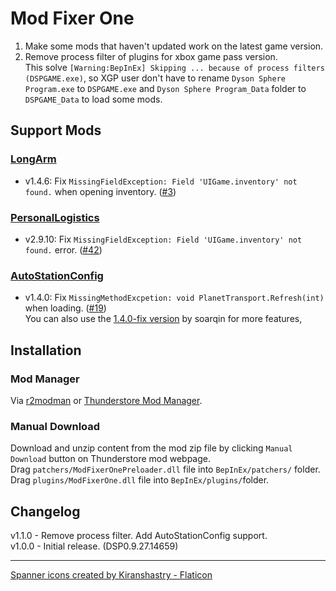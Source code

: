 # Mod Fixer One

1. Make some mods that haven't updated work on the latest game version.  
2. Remove process filter of plugins for xbox game pass version.  
This solve `[Warning:BepInEx] Skipping ... because of process filters (DSPGAME.exe)`, so XGP user don't have to rename `Dyson Sphere Program.exe` to `DSPGAME.exe` and `Dyson Sphere Program_Data` folder to `DSPGAME_Data` to load some mods.  

## Support Mods

### [LongArm](https://dsp.thunderstore.io/package/Semar/LongArm/)  
- v1.4.6:  Fix `MissingFieldException: Field 'UIGame.inventory' not found.` when opening inventory. ([#3](https://github.com/mattsemar/dsp-long-arm/issues/3))  

### [PersonalLogistics](https://dsp.thunderstore.io/package/Semar/PersonalLogistics/)  
- v2.9.10: Fix `MissingFieldException: Field 'UIGame.inventory' not found.` error. ([#42](https://github.com/mattsemar/dsp-personal-logistics/issues/42))  

### [AutoStationConfig](https://dsp.thunderstore.io/package/Pasukaru/AutoStationConfig/)
- v1.4.0: Fix `MissingMethodExcpetion: void PlanetTransport.Refresh(int)` when loading. ([#19](https://github.com/Pasukaru/DSP-Mods/issues/19))  
You can also use the [1.4.0-fix version](https://github.com/soarqin/DSP_AutoStationConfig/releases/tag/1.4.0-fix) by soarqin for more features,   

## Installation
  
### Mod Manager  
Via [r2modman](https://dsp.thunderstore.io/package/ebkr/r2modman) or [Thunderstore Mod Manager](https://www.overwolf.com/app/Thunderstore-Thunderstore_Mod_Manager).  
  
### Manual Download  
Download and unzip content from the mod zip file by clicking `Manual Download` button on Thunderstore mod webpage.   
Drag `patchers/ModFixerOnePreloader.dll` file into `BepInEx/patchers/` folder.  
Drag `plugins/ModFixerOne.dll` file into `BepInEx/plugins/`folder.  

## Changelog

v1.1.0 - Remove process filter. Add AutoStationConfig support.  
v1.0.0 - Initial release. (DSP0.9.27.14659)  

----
<a href="https://www.flaticon.com/free-icons/spanner" title="spanner icons">Spanner icons created by Kiranshastry - Flaticon</a>